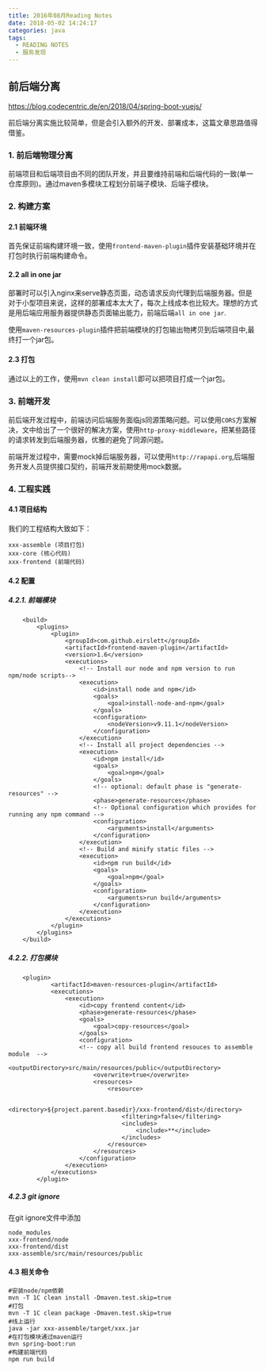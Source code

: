 ```yaml
---
title: 2016年08月Reading Notes
date: 2018-05-02 14:24:17
categories: java
tags:
  - READING NOTES
  - 服务发现
---
```

	
## 前后端分离

https://blog.codecentric.de/en/2018/04/spring-boot-vuejs/

前后端分离实施比较简单，但是会引入额外的开发、部署成本，这篇文章思路值得借鉴。

### 1. 前后端物理分离

前端项目和后端项目由不同的团队开发，并且要维持前端和后端代码的一致(单一仓库原则)。通过maven多模块工程划分前端子模块、后端子模块。

### 2. 构建方案

#### 2.1 前端环境

首先保证前端构建环境一致，使用`frontend-maven-plugin`插件安装基础环境并在打包时执行前端构建命令。

#### 2.2 all in one jar


部署时可以引入nginx来serve静态页面，动态请求反向代理到后端服务器。但是对于小型项目来说，这样的部署成本太大了，每次上线成本也比较大。理想的方式是用后端应用服务器提供静态页面输出能力，前端后端`all in one jar`.

使用`maven-resources-plugin`插件把前端模块的打包输出物拷贝到后端项目中,最终打一个jar包。

#### 2.3 打包

通过以上的工作，使用`mvn clean install`即可以把项目打成一个jar包。

### 3. 前端开发

前后端开发过程中，前端访问后端服务面临js同源策略问题。可以使用`CORS`方案解决，文中给出了一个很好的解决方案，使用`http-proxy-middleware`，把某些路径的请求转发到后端服务器，优雅的避免了同源问题。

前端开发过程中，需要mock掉后端服务器，可以使用`http://rapapi.org`,后端服务开发人员提供接口契约，前端开发前期使用mock数据。


### 4. 工程实践

#### 4.1 项目结构

我们的工程结构大致如下：

	xxx-assemble (项目打包)
	xxx-core (核心代码)
	xxx-frontend (前端代码)

#### 4.2 配置

##### 4.2.1. 前端模块

	    <build>
	        <plugins>
	            <plugin>
	                <groupId>com.github.eirslett</groupId>
	                <artifactId>frontend-maven-plugin</artifactId>
	                <version>1.6</version>
	                <executions>
	                    <!-- Install our node and npm version to run npm/node scripts-->
	                    <execution>
	                        <id>install node and npm</id>
	                        <goals>
	                            <goal>install-node-and-npm</goal>
	                        </goals>
	                        <configuration>
	                            <nodeVersion>v9.11.1</nodeVersion>
	                        </configuration>
	                    </execution>
	                    <!-- Install all project dependencies -->
	                    <execution>
	                        <id>npm install</id>
	                        <goals>
	                            <goal>npm</goal>
	                        </goals>
	                        <!-- optional: default phase is "generate-resources" -->
	                        <phase>generate-resources</phase>
	                        <!-- Optional configuration which provides for running any npm command -->
	                        <configuration>
	                            <arguments>install</arguments>
	                        </configuration>
	                    </execution>
	                    <!-- Build and minify static files -->
	                    <execution>
	                        <id>npm run build</id>
	                        <goals>
	                            <goal>npm</goal>
	                        </goals>
	                        <configuration>
	                            <arguments>run build</arguments>
	                        </configuration>
	                    </execution>
	                </executions>
	            </plugin>
	        </plugins>
	    </build>

##### 4.2.2. 打包模块

		<plugin>
                <artifactId>maven-resources-plugin</artifactId>
                <executions>
                    <execution>
                        <id>copy frontend content</id>
                        <phase>generate-resources</phase>
                        <goals>
                            <goal>copy-resources</goal>
                        </goals>
                        <configuration>
                        <!-- copy all build frontend resouces to assemble module  -->
                            <outputDirectory>src/main/resources/public</outputDirectory>
                            <overwrite>true</overwrite>
                            <resources>
                                <resource>
                                
                                    <directory>${project.parent.basedir}/xxx-frontend/dist</directory>
                                    <filtering>false</filtering>
                                    <includes>
                                        <include>**</include>
                                    </includes>
                                </resource>
                            </resources>
                        </configuration>
                    </execution>
                </executions>
            </plugin>


##### 4.2.3 git ignore

在git ignore文件中添加

	node_modules
	xxx-frontend/node
	xxx-frontend/dist
	xxx-assemble/src/main/resources/public
	
#### 4.3 相关命令

	#安装node/npm依赖
	mvn -T 1C clean install -Dmaven.test.skip=true
	#打包
	mvn -T 1C clean package -Dmaven.test.skip=true
	#线上运行
	java -jar xxx-assemble/target/xxx.jar
	#在打包模块通过maven运行
	mvn spring-boot:run
	#构建前端代码
	npm run build